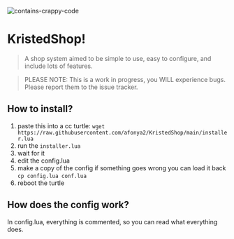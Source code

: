 ![contains-crappy-code](https://github.com/Apioframe/KristedShop/assets/49914603/eabf0801-f789-4860-a8d6-620c2fd3023f)

# KristedShop!

> A shop system aimed to be simple to use, easy to configure, and include lots of features.

> PLEASE NOTE: This is a work in progress, you WILL experience bugs. Please report them to the issue tracker.

## How to install?
1. paste this into a cc turtle: `wget https://raw.githubusercontent.com/afonya2/KristedShop/main/installer.lua`
2. run the `installer.lua`
3. wait for it
4. edit the config.lua
5. make a copy of the config if something goes wrong you can load it back `cp config.lua conf.lua`
6. reboot the turtle

## How does the config work?
In config.lua, everything is commented, so you can read what everything does.
